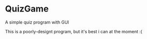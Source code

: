 # QuizGame
A simple quiz program with GUI

This is a poorly-designt program, but it's best i can at the moment :(
